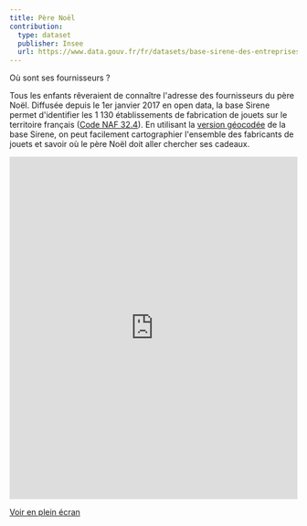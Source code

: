 ```yaml
---
title: Père Noël
contribution:
  type: dataset
  publisher: Insee
  url: https://www.data.gouv.fr/fr/datasets/base-sirene-des-entreprises-et-de-leurs-etablissements-siren-siret/
---
```


Où sont ses fournisseurs ?

<!--more-->

Tous les enfants rêveraient de connaître l'adresse des fournisseurs du père Noël. Diffusée depuis le 1er janvier 2017 en open data, la base Sirene permet d'identifier les 1 130 établissements de fabrication de jouets sur le territoire français ([Code NAF 32.4](https://www.insee.fr/fr/metadonnees/nafr2/groupe/32.4)). En utilisant la [version géocodée](https://www.data.gouv.fr/fr/datasets/base-sirene-des-entreprises-et-de-leurs-etablissements-siren-siret/#resource-community-998cb5ca-fd84-4bf9-8978-6a8bfb01e4d2) de la base Sirene, on peut facilement cartographier l'ensemble des fabricants de jouets et savoir où le père Noël doit aller chercher ses cadeaux.

<iframe width="100%" height="600px" frameBorder="0" src="https://umap.openstreetmap.fr/fr/map/les-fournisseurs-du-pere-noel_188089?scaleControl=false&miniMap=false&scrollWheelZoom=false&zoomControl=true&allowEdit=false&moreControl=true&searchControl=null&tilelayersControl=null&embedControl=null&datalayersControl=true&onLoadPanel=undefined&captionBar=false"></iframe><p><a href="https://umap.openstreetmap.fr/fr/map/les-fournisseurs-du-pere-noel_188089">Voir en plein écran</a></p>

<div data-udata-dataset-id="5862206588ee38254d3f4e5e"></div>
